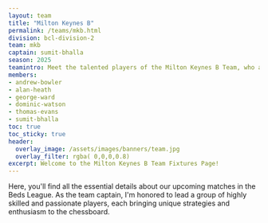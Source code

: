 ```yaml
---
layout: team
title: "Milton Keynes B"
permalink: /teams/mkb.html
division: bcl-division-2
team: mkb
captain: sumit-bhalla
season: 2025
teamintro: Meet the talented players of the Milton Keynes B Team, who are dedicated to showcasing our club’s competitive spirit in every match. Every game is an opportunity for us to grow and represent our community.
members:
- andrew-bowler
- alan-heath
- george-ward
- dominic-watson
- thomas-evans
- sumit-bhalla
toc: true
toc_sticky: true
header:
  overlay_image: /assets/images/banners/team.jpg
  overlay_filter: rgba( 0,0,0,0.8)
excerpt: Welcome to the Milton Keynes B Team Fixtures Page!
---
```


Here, you'll find all the essential details about our upcoming matches in the Beds League. As the team captain, I'm honored to lead a group of highly skilled and passionate players, each bringing unique strategies and enthusiasm to the chessboard.